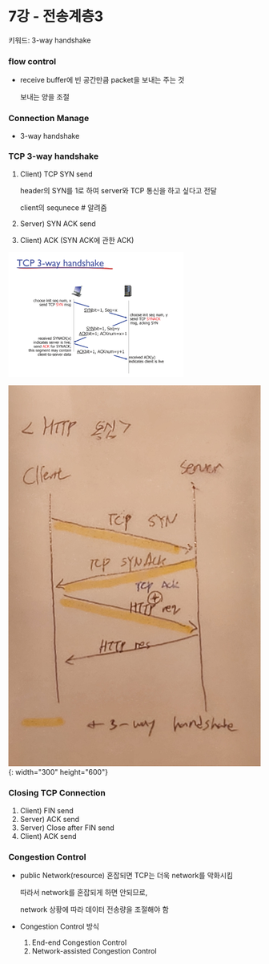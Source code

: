 # 7강 - 전송계층3

키워드: 3-way handshake


### flow control

- receive buffer에 빈 공간만큼 packet을 보내는 주는 것
    
    보내는 양을 조절
    

### Connection Manage

- 3-way handshake

### TCP 3-way handshake

1. Client) TCP SYN send
    
    header의 SYN를 1로 하여 server와 TCP 통신을 하고 싶다고 전달
    
    client의 sequnece # 알려줌
    
2. Server) SYN ACK send
3. Client) ACK (SYN ACK에 관한 ACK)

![Untitled](./img/ch07/img1.png)

![20230704_182509.jpg](./img/ch07/img2.jpg){: width="300" height="600"}

### Closing TCP Connection

1. Client) FIN send
2. Server) ACK send
3. Server) Close after FIN send
4. Client) ACK send


### Congestion Control

- public Network(resource) 혼잡되면 TCP는 더욱 network를 악화시킴
    
    따라서 network를 혼잡되게 하면 안되므로, 
    
    network 상황에 따라 데이터 전송량을 조절해야 함
    
- Congestion Control 방식
    1. End-end Congestion Control
    2. Network-assisted Congestion Control